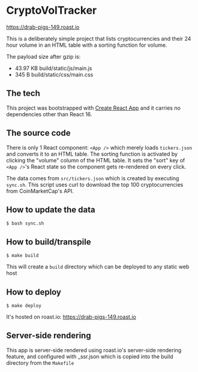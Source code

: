 # CryptoVolTracker

https://drab-pigs-149.roast.io

This is a deliberately simple project that lists cryptocurrencies and their 24 hour volume in an HTML table with a sorting function for volume.

The payload size after gzip is:

* 43.97 KB  build/static/js/main.js
* 345 B     build/static/css/main.css

## The tech

This project was bootstrapped with [Create React App](https://github.com/facebookincubator/create-react-app) and it carries no dependencies other than React 16.

## The source code

There is only 1 React component: `<App />` which merely loads `tickers.json` and converts it to an HTML table. The sorting function is activated by clicking the "volume" column of the HTML table. It sets the "sort" key of `<App />`'s React state so the component gets re-rendered on every click.

The data comes from `src/tickers.json` which is created by executing `sync.sh`. This script uses curl to download the top 100 cryptocurrencies from CoinMarketCap's API.

## How to update the data

`$ bash sync.sh`

## How to build/transpile

`$ make build`

This will create a `build` directory which can be deployed to any static web host


## How to deploy

`$ make deploy`

It's hosted on roast.io: https://drab-pigs-149.roast.io

## Server-side rendering

This app is server-side rendered using roast.io's server-side rendering feature, and configured with _ssr.json which is copied into the build directory from the `Makefile`
